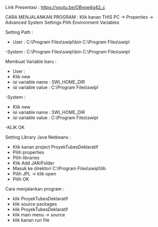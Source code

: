 Link Presentasi : https://youtu.be/OByoe4g42_c

CARA MENJALANKAN PROGRAM : 
Klik kanan THIS PC -> Properties -> Advanced System Settings
Pilih Environment Variables

Setting Path :

- User :
C:\Program Files\swipl\bin
C:\Program Files\swipl

-System :
C:\Program Files\swipl\bin
C:\Program Files\swipl

Membuat Variable baru :

- User :
- Klik new
- isi variable name : SWI_HOME_DIR
- isi variable value : C:\Program Files\swipl

-System :
- Klik new
- isi variable name : SWI_HOME_DIR
- isi variable value : C:\Program Files\swipl

-KLIK OK

Setting Library Java Netbeans :

- Klik kanan project ProyekTubesDeklaratif 
- Pilih properties
- Pilih libraries
- Klik Add JAR/Folder
- Masuk ke direktori C:\Program Files\swipl\lib
- Pilih JPL -> klik open
- Pilih OK

Cara menjalankan program :

- klik ProyekTubesDeklaratif
- klik source packages
- klik ProyekTubesDeklaratif
- klik main menu -> source
- klik kanan run file
